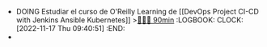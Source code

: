 - DOING Estudiar el curso de O'Reilly Learning de [[DevOps Project CI-CD with Jenkins Ansible Kubernetes]] >[🍅🍅🍅 90min](#agenda-pomo://?t=f-1668674459921-1800%2Cf-1668678039111-1800%2Cf-1668680181279-1800)
  :LOGBOOK:
  CLOCK: [2022-11-17 Thu 09:40:51]
  :END:
-